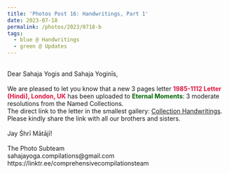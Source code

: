 ```yaml
---
title: 'Photos Post 16: Handwritings, Part 1'
date: 2023-07-18
permalink: /photos/2023/0718-b
tags:
  - blue @ Handwritings
  - green @ Updates
---
```


<p>
<br>
Dear Sahaja Yogis and Sahaja Yoginīs,<br>
<br>
We are pleased to let you know that a new 3 pages letter <font color="Crimson"><b>1985-1112 Letter (Hindi), London, UK</b></font> has been uploaded to <font color="DarkGreen"><b>Eternal Moments</b></font>: 3 moderate resolutions from the Named Collections.<br>
The direct link to the letter in the smallest gallery: <a href="https://eternalmoments.smugmug.com/Collections/Yogi-Mahajan-Collection/Handwritings"> Collection Handwritings</a>.<br>
Please kindly share the link with all our brothers and sisters.<br>
<br>
Jay Śhrī Mātājī!<br>
<br>
The Photo Subteam<br>
sahajayoga.compilations@gmail.com<br>
https://linktr.ee/comprehensivecompilationsteam<br>
</p>